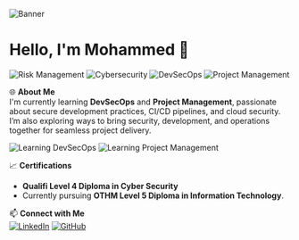 ![Banner](https://via.placeholder.com/1000x150/1E90FF/FFFFFF?text=Welcome+to+My+GitHub+Profile)

# Hello, I'm Mohammed 👋

![Risk Management](https://img.shields.io/badge/Risk%20Management%20Enthusiast-1E90FF?style=for-the-badge)
![Cybersecurity](https://img.shields.io/badge/Cybersecurity-1E90FF?style=for-the-badge&logo=shield&logoColor=white)
![DevSecOps](https://img.shields.io/badge/DevSecOps-1E90FF?style=for-the-badge&logo=docker&logoColor=white)
![Project Management](https://img.shields.io/badge/Project%20Management-1E90FF?style=for-the-badge&logo=trello&logoColor=white)

🌐 **About Me**  
I'm currently learning **DevSecOps** and **Project Management**, passionate about secure development practices, CI/CD pipelines, and cloud security. I’m also exploring ways to bring security, development, and operations together for seamless project delivery.

![Learning DevSecOps](https://img.shields.io/badge/Learning-DevSecOps-blue?style=for-the-badge)
![Learning Project Management](https://img.shields.io/badge/Learning-Project%20Management-blue?style=for-the-badge)

📈 **Certifications**  
- **Qualifi Level 4 Diploma in Cyber Security**  
- Currently pursuing **OTHM Level 5 Diploma in Information Technology**.

📫 **Connect with Me**  
[![LinkedIn](https://img.shields.io/badge/LinkedIn-0077B5?style=for-the-badge&logo=linkedin&logoColor=white)](https://www.linkedin.com/in/mohammed-ahmed-409bb6117)
[![GitHub](https://img.shields.io/badge/GitHub-181717?style=for-the-badge&logo=github&logoColor=white)](https://github.com/Mo7964)
